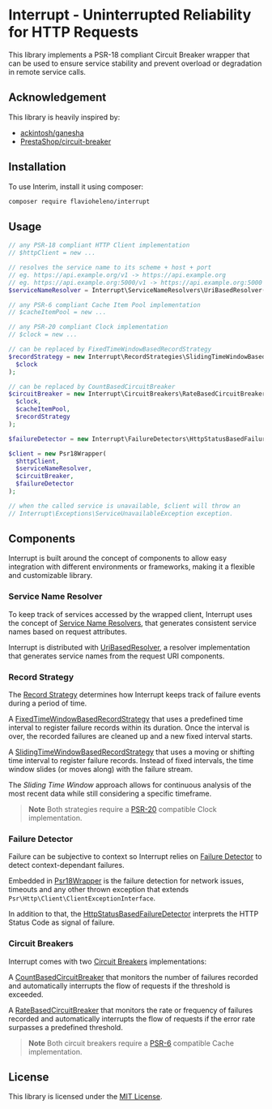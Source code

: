 # Interrupt - Uninterrupted Reliability for HTTP Requests

This library implements a PSR-18 compliant Circuit Breaker wrapper that can be used to ensure service stability and
prevent overload or degradation in remote service calls.

## Acknowledgement

This library is heavily inspired by:

* [ackintosh/ganesha](https://github.com/ackintosh/ganesha)
* [PrestaShop/circuit-breaker](https://github.com/PrestaShop/circuit-breaker)

## Installation

To use Interim, install it using composer:

```bash
composer require flavioheleno/interrupt
```

## Usage

```php
// any PSR-18 compliant HTTP Client implementation
// $httpClient = new ...

// resolves the service name to its scheme + host + port
// eg. https://api.example.org/v1 -> https://api.example.org
// eg. https://api.example.org:5000/v1 -> https://api.example.org:5000
$serviceNameResolver = Interrupt\ServiceNameResolvers\UriBasedResolver();

// any PSR-6 compliant Cache Item Pool implementation
// $cacheItemPool = new ...

// any PSR-20 compliant Clock implementation
// $clock = new ...

// can be replaced by FixedTimeWindowBasedRecordStrategy
$recordStrategy = new Interrupt\RecordStrategies\SlidingTimeWindowBasedRecordStrategy(
  $clock
);

// can be replaced by CountBasedCircuitBreaker
$circuitBreaker = new Interrupt\CircuitBreakers\RateBasedCircuitBreaker(
  $clock,
  $cacheItemPool,
  $recordStrategy
);

$failureDetector = new Interrupt\FailureDetectors\HttpStatusBasedFailureDetector();

$client = new Psr18Wrapper(
  $httpClient,
  $serviceNameResolver,
  $circuitBreaker,
  $failureDetector
);

// when the called service is unavailable, $client will throw an
// Interrupt\Exceptions\ServiceUnavailableException exception.
```

## Components

Interrupt is built around the concept of components to allow easy integration with different environments or frameworks,
making it a flexible and customizable library.

### Service Name Resolver

To keep track of services accessed by the wrapped client, Interrupt uses the concept of
[Service Name Resolvers](src/Contracts/ServiceNameResolverInterface.php), that generates consistent service names
based on request attributes.

Interrupt is distributed with [UriBasedResolver](src/ServiceNameResolvers/UriBasedResolver.php), a resolver
implementation that generates service names from the request URI components.

### Record Strategy

The [Record Strategy](src/Contracts/RecordStrategyInterface.php) determines how Interrupt keeps track of failure events
during a period of time.

A [FixedTimeWindowBasedRecordStrategy](src/RecordStrategies/FixedTimeWindowBasedRecordStrategy.php) that uses a
predefined time interval to register failure records within its duration. Once the interval is over, the recorded
failures are cleaned up and a new fixed interval starts.

A [SlidingTimeWindowBasedRecordStrategy](src/RecordStrategies/SlidingTimeWindowBasedRecordStrategy.php) that uses a
moving or shifting time interval to register failure records. Instead of fixed intervals, the time window slides (or
moves along) with the failure stream.

The *Sliding Time Window* approach allows for continuous analysis of the most recent data while still considering a
specific timeframe.

> **Note**
> Both strategies require a [PSR-20](https://www.php-fig.org/psr/psr-20/) compatible Clock implementation.

### Failure Detector

Failure can be subjective to context so Interrupt relies on [Failure Detector](src/Contracts/FailureDetectorInterface.php)
to detect context-dependant failures.

Embedded in [Psr18Wrapper](src/Psr18Wrapper.php) is the failure detection for network issues, timeouts and any other
thrown exception that extends `Psr\Http\Client\ClientExceptionInterface`.

In addition to that, the [HttpStatusBasedFailureDetector](src/FailureDetectors/HttpStatusBasedFailureDetector.php)
interprets the HTTP Status Code as signal of failure.

### Circuit Breakers

Interrupt comes with two [Circuit Breakers](src/Contracts/CircuitBreakerInterface.php) implementations:

A [CountBasedCircuitBreaker](src/CircuitBreakers/CountBasedCircuitBreaker.php) that monitors the number of failures
recorded and automatically interrupts the flow of requests if the threshold is exceeded.

A [RateBasedCircuitBreaker](src/CircuitBreakers/RateBasedCircuitBreaker.php) that monitors the rate or frequency of
failures recorded and automatically interrupts the flow of requests if the error rate surpasses a predefined threshold.

> **Note**
> Both circuit breakers require a [PSR-6](https://www.php-fig.org/psr/psr-6/) compatible Cache implementation.

## License

This library is licensed under the [MIT License](LICENSE).
